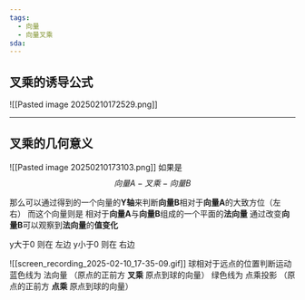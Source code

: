 ```yaml
---
tags:
  - 向量
  - 向量叉乘
sda:
---
```




## 叉乘的诱导公式

![[Pasted image 20250210172529.png]]

***

## 叉乘的几何意义
![[Pasted image 20250210173103.png]]
如果是
$$
向量A-叉乘-向量B
$$

那么可以通过得到的一个向量的**Y轴**来判断**向量B**相对于**向量A**的大致方位（左右）
而这个向量则是 相对于**向量A**与**向量B**组成的一个平面的**法向量**
通过改变**向量B**可以观察到**法向量**的**值变化**

y大于0 则在 左边
y小于0 则在 右边

![[screen_recording_2025-02-10_17-35-09.gif]]
	球相对于远点的位置判断运动
	蓝色线为 法向量 （原点的正前方  **叉乘**  原点到球的向量）
	绿色线为 点乘投影  （原点的正前方  **点乘**  原点到球的向量）